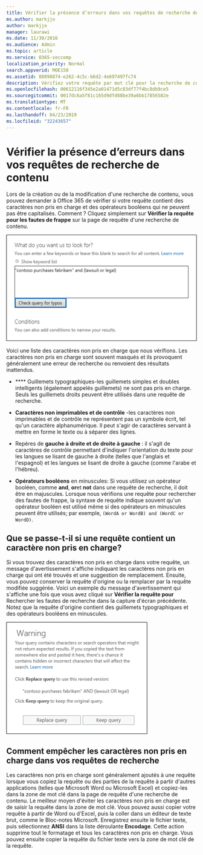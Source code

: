 ```yaml
---
title: Vérifier la présence d’erreurs dans vos requêtes de recherche de contenu
ms.author: markjjo
author: markjjo
manager: laurawi
ms.date: 11/30/2016
ms.audience: Admin
ms.topic: article
ms.service: O365-seccomp
localization_priority: Normal
search.appverid: MOE150
ms.assetid: 88898874-e262-4c5c-b6d2-4e697497fc74
description: Vérifiez votre requête par mot clé pour la recherche de contenu pour les erreurs et les fautes de frappe, telles que les caractères non pris en charge et les opérateurs booléens en minuscules, avant d'exécuter la recherche. Si nous trouvons une erreur, nous vous suggérons une requête révisée.
ms.openlocfilehash: 00612116f345e2a01471d5c83df77f4bc8db9ce5
ms.sourcegitcommit: 0017dc6a5f81c165d9dfd88be39a6bb17856582e
ms.translationtype: MT
ms.contentlocale: fr-FR
ms.lasthandoff: 04/23/2019
ms.locfileid: "32243657"
---
```

# <a name="check-your-content-search-query-for-errors"></a>Vérifier la présence d’erreurs dans vos requêtes de recherche de contenu

Lors de la création ou de la modification d'une recherche de contenu, vous pouvez demander à Office 365 de vérifier si votre requête contient des caractères non pris en charge et des opérateurs booléens qui ne peuvent pas être capitalisés. Comment ? Cliquez simplement sur **Vérifier la requête pour les fautes de frappe** sur la page de requête d'une recherche de contenu. 
  
![Cliquez sur «Vérifier la requête pour les fautes de frappe» pour vérifier si votre requête de recherche comporte des caractères non pris en charge](media/e5314306-cfb2-481d-9b5c-13ce658156e7.png)
  
Voici une liste des caractères non pris en charge que nous vérifions. Les caractères non pris en charge sont souvent masqués et ils provoquent généralement une erreur de recherche ou renvoient des résultats inattendus.
  
- **** Guillemets typographiques-les guillemets simples et doubles intelligents (également appelés guillemets) ne sont pas pris en charge. Seuls les guillemets droits peuvent être utilisés dans une requête de recherche. 
    
- **Caractères non imprimables et de contrôle** -les caractères non imprimables et de contrôle ne représentent pas un symbole écrit, tel qu'un caractère alphanumérique. Il peut s'agir de caractères servant à mettre en forme le texte ou à séparer des lignes. 
    
- Repères de **gauche à droite et de droite à gauche** : il s'agit de caractères de contrôle permettant d'indiquer l'orientation du texte pour les langues se lisant de gauche à droite (telles que l'anglais et l'espagnol) et les langues se lisant de droite à gauche (comme l'arabe et l'hébreu).
    
- **Opérateurs booléens** en minuscules: Si vous utilisez un opérateur booléen, comme **and**, **or**et **not** dans une requête de recherche, il doit être en majuscules. Lorsque nous vérifions une requête pour rechercher des fautes de frappe, la syntaxe de requête indique souvent qu'un opérateur booléen est utilisé même si des opérateurs en minuscules peuvent être utilisés; par exemple, `(WordA or WordB) and (WordC or WordD)`.
    
## <a name="what-happens-if-a-query-has-an-unsupported-character"></a>Que se passe-t-il si une requête contient un caractère non pris en charge?

Si vous trouvez des caractères non pris en charge dans votre requête, un message d'avertissement s'affiche indiquant les caractères non pris en charge qui ont été trouvés et une suggestion de remplacement. Ensuite, vous pouvez conserver la requête d'origine ou la remplacer par la requête modifiée suggérée. Voici un exemple du message d'avertissement qui s'affiche une fois que vous avez cliqué sur **Vérifier la requête pour** Rechercher les fautes de recherche dans la capture d'écran précédente. Notez que la requête d'origine contient des guillemets typographiques et des opérateurs booléens en minuscules. 
  
![Un message d'avertissement s'affiche avec une révision suggérée pour votre requête.](media/23214b30-8e52-412c-bd80-63fb1b3ed52d.png)
  
## <a name="how-to-prevent-unsupported-characters-in-your-search-queries"></a>Comment empêcher les caractères non pris en charge dans vos requêtes de recherche

Les caractères non pris en charge sont généralement ajoutés à une requête lorsque vous copiez la requête ou des parties de la requête à partir d'autres applications (telles que Microsoft Word ou Microsoft Excel) et copiez-les dans la zone de mot clé dans la page de requête d'une recherche de contenu. Le meilleur moyen d'éviter les caractères non pris en charge est de saisir la requête dans la zone de mot clé. Vous pouvez aussi copier votre requête à partir de Word ou d'Excel, puis la coller dans un éditeur de texte brut, comme le Bloc-notes Microsoft. Enregistrez ensuite le fichier texte, puis sélectionnez **ANSI** dans la liste déroulante **Encodage**. Cette action supprime tout le formatage et tous les caractères non pris en charge. Vous pouvez ensuite copier la requête du fichier texte vers la zone de mot clé de la requête. 
